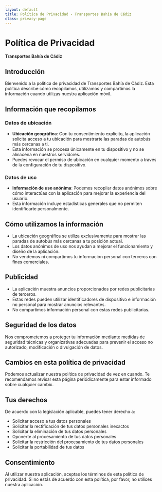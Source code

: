 ```yaml
---
layout: default
title: Política de Privacidad - Transportes Bahía de Cádiz
class: privacy-page
---
```


# Política de Privacidad

**Transportes Bahía de Cádiz**

## Introducción

Bienvenido a la política de privacidad de Transportes Bahía de Cádiz. Esta política describe cómo recopilamos, utilizamos y compartimos la información cuando utilizas nuestra aplicación móvil.

## Información que recopilamos

### Datos de ubicación

- **Ubicación geográfica**: Con tu consentimiento explícito, la aplicación solicita acceso a tu ubicación para mostrarte las paradas de autobús más cercanas a ti.
- Esta información se procesa únicamente en tu dispositivo y no se almacena en nuestros servidores.
- Puedes revocar el permiso de ubicación en cualquier momento a través de la configuración de tu dispositivo.

### Datos de uso

- **Información de uso anónima**: Podemos recopilar datos anónimos sobre cómo interactúas con la aplicación para mejorar la experiencia del usuario.
- Esta información incluye estadísticas generales que no permiten identificarte personalmente.

## Cómo utilizamos la información

- La ubicación geográfica se utiliza exclusivamente para mostrar las paradas de autobús más cercanas a tu posición actual.
- Los datos anónimos de uso nos ayudan a mejorar el funcionamiento y diseño de la aplicación.
- No vendemos ni compartimos tu información personal con terceros con fines comerciales.

## Publicidad

- La aplicación muestra anuncios proporcionados por redes publicitarias de terceros.
- Estas redes pueden utilizar identificadores de dispositivo e información no personal para mostrar anuncios relevantes.
- No compartimos información personal con estas redes publicitarias.

## Seguridad de los datos

Nos comprometemos a proteger tu información mediante medidas de seguridad técnicas y organizativas adecuadas para prevenir el acceso no autorizado, modificación o divulgación de datos.

## Cambios en esta política de privacidad

Podemos actualizar nuestra política de privacidad de vez en cuando. Te recomendamos revisar esta página periódicamente para estar informado sobre cualquier cambio.

## Tus derechos

De acuerdo con la legislación aplicable, puedes tener derecho a:
- Solicitar acceso a tus datos personales
- Solicitar la rectificación de tus datos personales inexactos
- Solicitar la eliminación de tus datos personales
- Oponerte al procesamiento de tus datos personales
- Solicitar la restricción del procesamiento de tus datos personales
- Solicitar la portabilidad de tus datos

## Consentimiento

Al utilizar nuestra aplicación, aceptas los términos de esta política de privacidad. Si no estás de acuerdo con esta política, por favor, no utilices nuestra aplicación.
